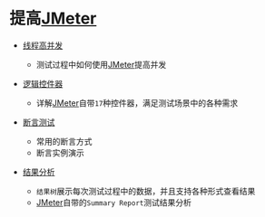 # 提高[JMeter](http://jmeter.apache.org/)

- [线程高并发](线程高并发.md)

  - 测试过程中如何使用[JMeter](http://jmeter.apache.org/)提高并发

- [逻辑控件器](逻辑控件器.md)

  - 详解[JMeter](http://jmeter.apache.org/)自带`17`种控件器，满足测试场景中的各种需求

- [断言测试](断言测试.md)

  - 常用的断言方式
  - 断言实例演示

- [结果分析](结果分析.md)

  - `结果树`展示每次测试过程中的数据，并且支持各种形式查看结果
  - [JMeter](http://jmeter.apache.org/)自带的`Summary Report`测试结果分析

